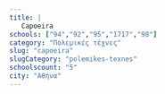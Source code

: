 ```yaml
---
title: |
   Capoeira
schools: ["94","92","95","1717","98"]
category: "Πολεμικές τέχνες"
slug: "capoeira"
slugCategory: "polemikes-texnes"
schoolscount: "5"
city: "Αθήνα"
---
```


